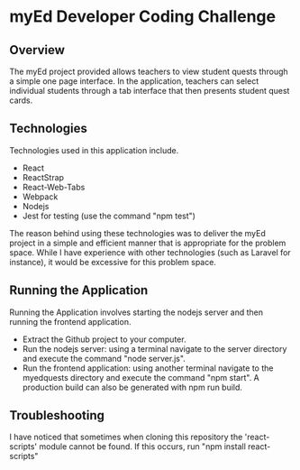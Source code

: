 # myEd Developer Coding Challenge

## Overview

The myEd project provided allows teachers to view student quests through a simple one page interface. In the application, teachers can select individual students through a tab interface that then presents student quest cards.

## Technologies

Technologies used in this application include.
* React
* ReactStrap
* React-Web-Tabs
* Webpack
* Nodejs
* Jest for testing (use the command "npm test")

The reason behind using these technologies was to deliver the myEd project in a simple and efficient manner that is appropriate for the problem space. While I have experience with other technologies (such as Laravel for instance), it would be excessive for this problem space.

## Running the Application
Running the Application involves starting the nodejs server and then running the frontend application.
* Extract the Github project to your computer.
* Run the nodejs server: using a terminal navigate to the server directory and execute the command "node server.js".
* Run the frontend application: using another terminal navigate to the myedquests directory and execute the command "npm start". A production build can also be generated with npm run build.

## Troubleshooting
I have noticed that sometimes when cloning this repository the 'react-scripts' module cannot be found. If this occurs, run "npm install react-scripts"
